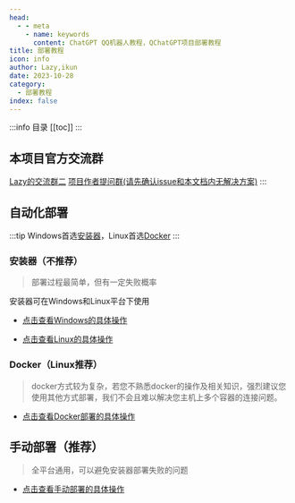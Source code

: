 ```yaml
---
head:
  - - meta
    - name: keywords
      content: ChatGPT QQ机器人教程，QChatGPT项目部署教程
title: 部署教程
icon: info
author: Lazy,ikun
date: 2023-10-28
category:
  - 部署教程
index: false
---
```

:::info 目录
[[toc]]
:::
## 本项目官方交流群
[Lazy的交流群二](https://qm.qq.com/cgi-bin/qm/qr?_wv=1027&k=T8rXTa9K4Iypw7pKzLqshQ9Yaumey0lz&authKey=yKfFqnoWk2diU73tEqLnKeqhR0%2BKzB9rOVa0dIjUqm6SOlJvZWNp3XmkkPENmw9m&noverify=0&group_code=738382634)
[项目作者提问群(请先确认issue和本文档内无解决方案)](https://qm.qq.com/cgi-bin/qm/qr?_wv=1027&k=cSekvWmyezfCE4O8gXS7lSjkmPinjzpP&authKey=G4jHfz2%2BtQawxCRhn1ZRrQiI8bTvlepQubZL6F9fymFuz8jqZZ4FkYh6lhKLMCd9&noverify=0&group_code=195992197)
:::
## 自动化部署
:::tip
Windows首选[安装器](#windows)，Linux首选[Docker](#docker)
:::
### 安装器（不推荐）
> 部署过程最简单，但有一定失败概率

安装器可在Windows和Linux平台下使用
- [<HopeIcon icon="windows" size="1.2em"/> 点击查看Windows的具体操作](auto_app_win.md)

- [<HopeIcon icon="linux" size="1.2em"/> 点击查看Linux的具体操作](auto_app_linux.md)
### Docker（Linux推荐）
> docker方式较为复杂，若您不熟悉docker的操作及相关知识，强烈建议您使用其他方式部署，我们不会且难以解决您主机上多个容器的连接问题。
- [<HopeIcon icon="warn" size="1.2em"/> 点击查看Docker部署的具体操作](auto_docker.md)

## 手动部署（推荐）
> 全平台通用，可以避免安装器部署失败的问题
- [<HopeIcon icon="support" size="1.2em"/> 点击查看手动部署的具体操作](manual.md)